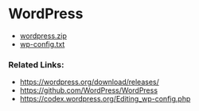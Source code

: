 # WordPress

* <a href="wordpress.zip">wordpress.zip</a>
* <a href="wp-config.txt">wp-config.txt</a>

### Related Links:

* <a href="https://wordpress.org/download/releases/">https://wordpress.org/download/releases/</a>
* <a href="https://github.com/WordPress/WordPress">https://github.com/WordPress/WordPress</a>
* <a href="https://codex.wordpress.org/Editing_wp-config.php">https://codex.wordpress.org/Editing_wp-config.php</a>

